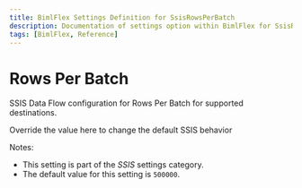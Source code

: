 ```yaml
---
title: BimlFlex Settings Definition for SsisRowsPerBatch
description: Documentation of settings option within BimlFlex for SsisRowsPerBatch
tags: [BimlFlex, Reference]
---
```


# Rows Per Batch

SSIS Data Flow configuration for Rows Per Batch for supported destinations.

Override the value here to change the default SSIS behavior

Notes:

* This setting is part of the *SSIS* settings category.
* The default value for this setting is `500000`.
